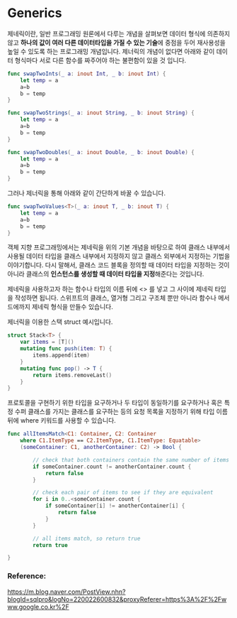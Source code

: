 # Generics

제네릭이란, 일반 프로그래밍 원론에서 다루는 개념을 살펴보면 데이터 형식에 의존하지 않고 **하나의 값이 여러 다른 데이터타입을 가질 수 있는 기술**에 중점을 두어 재사용성을 높일 수 있도록 하는 프로그래밍 개념입니다. 제너릭의 개념이 없다면 아래와 같이 데이터 형식마다 서로 다른 함수를 짜주어야 하는 불편함이 있을 것 입니다.

```swift
func swapTwoInts(_ a: inout Int, _ b: inout Int) {
    let temp = a
    a=b
    b = temp
}

func swapTwoStrings(_ a: inout String, _ b: inout String) {
    let temp = a
    a=b
    b = temp
}

func swapTwoDoubles(_ a: inout Double, _ b: inout Double) {
    let temp = a
    a=b
    b = temp
}
```

그러나 제너릭을 통해 아래와 같이 간단하게 바꿀 수 있습니다.

```swift
func swapTwoValues<T>(_ a: inout T, _ b: inout T) {
    let temp = a
    a=b
    b = temp
}
```



객체 지향 프로그래밍에서는 제네릭을 위의 기본 개념을 바탕으로 하여 클래스 내부에서 사용될 데이터 타입을 클래스 내부에서 지정하지 않고 클래스 외부에서 지정하는 기법을 이야기합니다. 다시 말해서, 클래스 코드 블록을 정의할 때 데이터 타입을 지정하는 것이 아니라 클래스의 **인스턴스를 생성할 때 데이터 타입을 지정**해준다는 것입니다.

제네릭을 사용하고자 하는 함수나 타입의 이름 뒤에 <> 를 넣고 그 사이에 제네릭 타입을 작성하면 됩니다. 스위프트의 클래스, 열거형 그리고 구조체 뿐만 아니라 함수나 메서드에까지 제네릭 형식을 만들수 있습니다.

제너릭을 이용한 스택 struct 예시입니다.

```swift
struct Stack<T> {
    var items = [T]()
    mutating func push(item: T) {
        items.append(item)
    }
    mutating func pop() -> T {
        return items.removeLast()
    }
}
```

프로토콜을 구현하기 위한 타입을 요구하거나 두 타입이 동일하기를 요구하거나 혹은 특정 수퍼 클래스를 가지는 클래스를 요구하는 등의 요청 목록을 지정하기 위해 타입 이름 뒤에 where 키워드를 사용할 수 있습니다.

```swift
func allItemsMatch<C1: Container, C2: Container
    where C1.ItemType == C2.ItemType, C1.ItemType: Equatable>
    (someContainer: C1, anotherContainer: C2) -> Bool {

        // check that both containers contain the same number of items
        if someContainer.count != anotherContainer.count {
            return false
        }

        // check each pair of items to see if they are equivalent
        for i in 0..<someContainer.count {
            if someContainer[i] != anotherContainer[i] {
                return false
            }
        }

        // all items match, so return true
        return true

}
```

### Reference:

https://m.blog.naver.com/PostView.nhn?blogId=sqlpro&logNo=220022600832&proxyReferer=https%3A%2F%2Fwww.google.co.kr%2F
